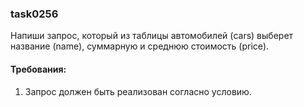 
### task0256

Напиши запрос, который из таблицы автомобилей (cars) выберет название (name), суммарную и среднюю
стоимость (price).


#### Требования:
1.	Запрос должен быть реализован согласно условию.

